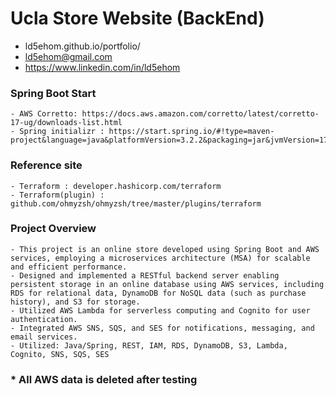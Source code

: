 # Ucla Store Website (BackEnd) 
- ld5ehom.github.io/portfolio/
- ld5ehom@gmail.com 
- https://www.linkedin.com/in/ld5ehom

### Spring Boot Start
```angular2html
- AWS Corretto: https://docs.aws.amazon.com/corretto/latest/corretto-17-ug/downloads-list.html
- Spring initializr : https://start.spring.io/#!type=maven-project&language=java&platformVersion=3.2.2&packaging=jar&jvmVersion=17&groupId=com.store&artifactId=backend&name=backend&description=TaeWook%20store%20project&packageName=com.store.backend&dependencies=lombok,web
```

### Reference site
```angular2html
- Terraform : developer.hashicorp.com/terraform
- Terraform(plugin) : github.com/ohmyzsh/ohmyzsh/tree/master/plugins/terraform
```

### Project Overview
```angular2html
- This project is an online store developed using Spring Boot and AWS services, employing a microservices architecture (MSA) for scalable and efficient performance.
- Designed and implemented a RESTful backend server enabling persistent storage in an online database using AWS services, including RDS for relational data, DynamoDB for NoSQL data (such as purchase history), and S3 for storage.
- Utilized AWS Lambda for serverless computing and Cognito for user authentication.
- Integrated AWS SNS, SQS, and SES for notifications, messaging, and email services.
- Utilized: Java/Spring, REST, IAM, RDS, DynamoDB, S3, Lambda, Cognito, SNS, SQS, SES
```


### * All AWS data is deleted after testing